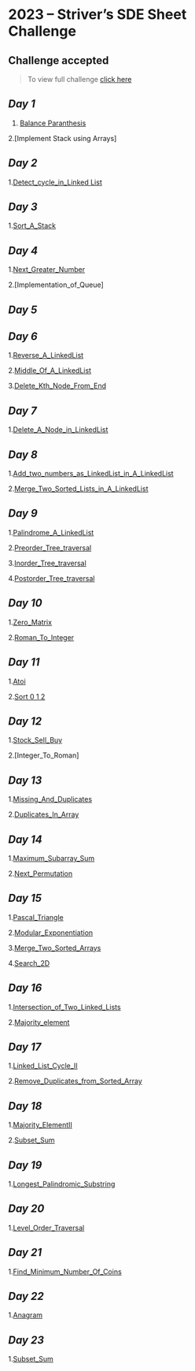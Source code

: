 # 2023 – Striver’s SDE Sheet Challenge
## Challenge accepted

> To view full challenge [click here](https://takeuforward.org/interviews/strivers-sde-sheet-challenge-2023/)


## *Day 1*
1. [Balance Paranthesis](https://takeuforward.org/data-structure/check-for-balanced-parentheses/)

2.[Implement Stack using Arrays]

## *Day 2*
1.[Detect_cycle_in_Linked List](https://www.codingninjas.com/codestudio/problems/cycle-detection-in-a-singly-linked-list_8230683?challengeSlug=striver-sde-challenge)

## *Day 3*
1.[Sort_A_Stack](https://www.codingninjas.com/codestudio/problems/sort-a-stack_985275?topList=striver-sde-sheet-problems&utm_source=striver&utm_medium=website&leftPanelTab=1)

## *Day 4*
1.[Next_Greater_Number](https://www.codingninjas.com/codestudio/problems/next-greater-element_8230718?challengeSlug=striver-sde-challenge)

2.[Implementation_of_Queue]

## *Day 5*

## *Day 6*
1.[Reverse_A_LinkedList](https://www.codingninjas.com/codestudio/problems/reverse-linked-list_8230724?challengeSlug=striver-sde-challenge&leftPanelTab=1)

2.[Middle_Of_A_LinkedList](https://www.codingninjas.com/codestudio/problems/middle-of-linked-list_8230764?challengeSlug=striver-sde-challenge)

3.[Delete_Kth_Node_From_End](https://www.codingninjas.com/codestudio/problems/delete-kth-node-from-end_8230725?challengeSlug=striver-sde-challenge&leftPanelTab=1)


## *Day 7*
1.[Delete_A_Node_in_LinkedList](https://www.codingninjas.com/codestudio/problems/delete-node-in-a-linked-list_8230813?challengeSlug=striver-sde-challenge&leftPanelTab=1)


## *Day 8*
1.[Add_two_numbers_as_LinkedList_in_A_LinkedList](https://www.codingninjas.com/codestudio/problems/add-two-numbers-as-linked-lists_8230833?challengeSlug=striver-sde-challenge&leftPanelTab=1)

2.[Merge_Two_Sorted_Lists_in_A_LinkedList](https://www.codingninjas.com/codestudio/problems/merge-two-sorted-linked-lists_8230729?challengeSlug=striver-sde-challenge&leftPanelTab=1)

## *Day 9*
1.[Palindrome_A_LinkedList](https://www.codingninjas.com/codestudio/problems/palindrome-linked-list_8230717?challengeSlug=striver-sde-challenge&leftPanelTab=1)

2.[Preorder_Tree_traversal](https://www.codingninjas.com/codestudio/problems/preorder-traversal_8230856?challengeSlug=striver-sde-challenge&leftPanelTab=1)

3.[Inorder_Tree_traversal](https://www.codingninjas.com/codestudio/problems/inorder-traversal_8230857?challengeSlug=striver-sde-challenge)

4.[Postorder_Tree_traversal](https://www.codingninjas.com/codestudio/problems/postorder-traversal_8230858?challengeSlug=striver-sde-challenge&leftPanelTab=1)


## *Day 10*
1.[Zero_Matrix](https://www.codingninjas.com/codestudio/problems/set-matrix-zeros_8230862?challengeSlug=striver-sde-challenge)

2.[Roman_To_Integer](https://www.codingninjas.com/codestudio/problems/981308?topList=striver-sde-sheet-problems&utm_source=striver&utm_medium=website&leftPanelTab=1)


## *Day 11*
1.[Atoi](https://www.codingninjas.com/codestudio/problems/981270?topList=striver-sde-sheet-problems&utm_source=striver&utm_medium=website&leftPanelTab=1)

2.[Sort 0 1 2](https://www.codingninjas.com/codestudio/problems/631055?topList=striver-sde-sheet-problems&utm_source=striver&utm_medium=website&leftPanelTab=1)


## *Day 12*

1.[Stock_Sell_Buy](https://www.codingninjas.com/codestudio/problems/893405?topList=striver-sde-sheet-problems&utm_source=striver&utm_medium=website&leftPanelTab=1)

2.[Integer_To_Roman]


## *Day 13*

1.[Missing_And_Duplicates](https://www.codingninjas.com/codestudio/problems/873366?topList=striver-sde-sheet-problems&utm_source=striver&utm_medium=website)

2.[Duplicates_In_Array](https://www.codingninjas.com/codestudio/problems/1112602?topList=striver-sde-sheet-problems&utm_source=striver&utm_medium=website&leftPanelTab=1)


## *Day 14*

1.[Maximum_Subarray_Sum](https://www.codingninjas.com/studio/problems/maximum-subarray-sum_8230694?challengeSlug=striver-sde-challenge&leftPanelTab=1)

2.[Next_Permutation](https://www.codingninjas.com/codestudio/problems/893046?topList=striver-sde-sheet-problems&utm_source=striver&utm_medium=website&leftPanelTab=1)

## *Day 15*

1.[Pascal_Triangle](https://www.codingninjas.com/codestudio/problems/print-pascal-s-triangle_6917910?utm_source=youtube&utm_medium=affiliate&utm_campaign=striver_Arrayproblems&leftPanelTab=1)

2.[Modular_Exponentiation](https://www.codingninjas.com/codestudio/problems/1082146?topList=striver-sde-sheet-problems&utm_source=striver&utm_medium=website&leftPanelTab=0)

3.[Merge_Two_Sorted_Arrays](https://www.codingninjas.com/studio/problems/merge-two-sorted-arrays_8230835?challengeSlug=striver-sde-challenge&leftPanelTab=1)

4.[Search_2D](https://www.codingninjas.com/studio/problems/search-in-a-2d-matrix_8230773?challengeSlug=striver-sde-challenge)


## *Day 16*

1.[Intersection_of_Two_Linked_Lists](https://www.codingninjas.com/codestudio/problems/630457?topList=striver-sde-sheet-problems&utm_source=striver&utm_medium=website&leftPanelTab=0)

2.[Majority_element](https://www.codingninjas.com/studio/problems/day-6-majority-element_8230731?challengeSlug=striver-sde-challenge&leftPanelTab=0)

## *Day 17*

1.[Linked_List_Cycle_II](https://www.codingninjas.com/studio/problems/1112628?topList=striver-sde-sheet-problems&utm_source=striver&utm_medium=website&leftPanelTab=1)

2.[Remove_Duplicates_from_Sorted_Array](https://www.codingninjas.com/studio/problems/remove-duplicates-from-sorted-array_8230811?challengeSlug=striver-sde-challenge&leftPanelTab=0)

## *Day 18*
1.[Majority_ElementII](https://www.codingninjas.com/studio/problems/majority-element_6915220?utm_source=striver&utm_medium=website&utm_campaign=codestudio_a_zcourse&leftPanelTab=0)

2.[Subset_Sum](https://www.codingninjas.com/studio/problems/subset-sum_3843086?topList=striver-sde-sheet-problems&utm_source=striver&utm_medium=website&leftPanelTab=0)

## *Day 19*

1.[Longest_Palindromic_Substring](https://www.codingninjas.com/studio/problems/longest-palindromic-substring_758900?topList=striver-sde-sheet-problems&utm_source=striver&utm_medium=website&leftPanelTab=0)

## *Day 20*

1.[Level_Order_Traversal](https://www.codingninjas.com/studio/problems/796002?topList=striver-sde-sheet-problems&utm_source=striver&utm_medium=website&leftPanelTab=0)


## *Day 21*

1.[Find_Minimum_Number_Of_Coins](https://www.codingninjas.com/studio/problems/975277?topList=striver-sde-sheet-problems&utm_source=striver&utm_medium=website&leftPanelTab=0)

## *Day 22*

1.[Anagram](https://www.codingninjas.com/studio/problems/1172164?topList=striver-sde-sheet-problems&utm_source=striver&utm_medium=website)

## *Day 23*

1.[Subset_Sum]()